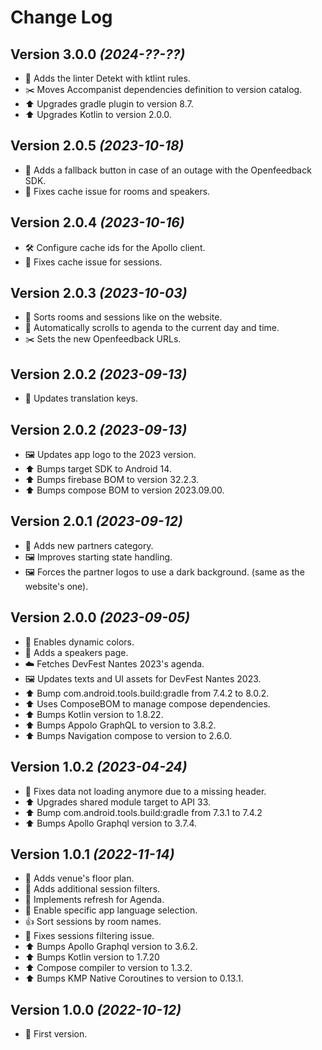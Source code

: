Change Log
==========

Version 3.0.0 *(2024-??-??)*
----------------------------

* 📣 Adds the linter Detekt with ktlint rules.
* ✂️ Moves Accompanist dependencies definition to version catalog.
* ⬆️ Upgrades gradle plugin to version 8.7.
* ⬆️ Upgrades Kotlin to version 2.0.0.

Version 2.0.5 *(2023-10-18)*
----------------------------

* 📣 Adds a fallback button in case of an outage with the Openfeedback SDK.
* 🐛 Fixes cache issue for rooms and speakers.

Version 2.0.4 *(2023-10-16)*
----------------------------

* 🛠️ Configure cache ids for the Apollo client.
* 🐛 Fixes cache issue for sessions.

Version 2.0.3 *(2023-10-03)*
----------------------------

* 📣 Sorts rooms and sessions like on the website.
* 📣 Automatically scrolls to agenda to the current day and time.
* ✂️ Sets the new Openfeedback URLs.

Version 2.0.2 *(2023-09-13)*
----------------------------

* 💬 Updates translation keys.

Version 2.0.2 *(2023-09-13)*
----------------------------

* 🖼 Updates app logo to the 2023 version.️
* ⬆️ Bumps target SDK to Android 14.
* ⬆️ Bumps firebase BOM to version 32.2.3.
* ⬆️ Bumps compose BOM to version 2023.09.00.

Version 2.0.1 *(2023-09-12)*
----------------------------

* 📣 Adds new partners category.
* 🖼️ Improves starting state handling.
* 🖼️ Forces the partner logos to use a dark background. (same as the website's one).

Version 2.0.0 *(2023-09-05)*
----------------------------

* 📣 Enables dynamic colors.
* 📣 Adds a speakers page.
* ☁️ Fetches DevFest Nantes 2023's agenda.
* 🖼️ Updates texts and UI assets for DevFest Nantes 2023.
* ⬆️ Bump com.android.tools.build:gradle from 7.4.2 to 8.0.2.
* ⬆️ Uses ComposeBOM to manage compose dependencies.
* ⬆️ Bumps Kotlin version to 1.8.22.
* ⬆️ Bumps Appolo GraphQL to version to 3.8.2.
* ⬆️ Bumps Navigation compose to version to 2.6.0.

Version 1.0.2 *(2023-04-24)*
----------------------------

* 🐛 Fixes data not loading anymore due to a missing header.
* ⬆️ Upgrades shared module target to API 33.
* ⬆️ Bump com.android.tools.build:gradle from 7.3.1 to 7.4.2
* ⬆️ Bumps Apollo Graphql version to 3.7.4.

Version 1.0.1 *(2022-11-14)*
----------------------------

* 📣 Adds venue's floor plan.
* 📣 Adds additional session filters.
* 📣 Implements refresh for Agenda.
* 📣 Enable specific app language selection.
* 👍 Sort sessions by room names.
* 🐛 Fixes sessions filtering issue.
* ⬆️ Bumps Apollo Graphql version to 3.6.2.
* ⬆️ Bumps Kotlin version to 1.7.20
* ⬆️ Compose compiler to version to 1.3.2.
* ⬆️ Bumps KMP Native Coroutines to version to 0.13.1.

Version 1.0.0 *(2022-10-12)*
----------------------------

* 🎉 First version.